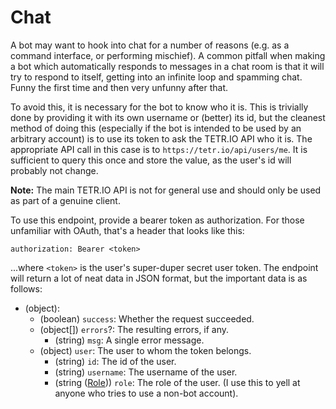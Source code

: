 # Chat

A bot may want to hook into chat for a number of reasons (e.g. as a command interface, or performing mischief). A common pitfall when making a bot which automatically responds to messages in a chat room is that it will try to respond to itself, getting into an infinite loop and spamming chat. Funny the first time and then very unfunny after that.

To avoid this, it is necessary for the bot to know who it is. This is trivially done by providing it with its own username or (better) its id, but the cleanest method of doing this (especially if the bot is intended to be used by an arbitrary account) is to use its token to ask the TETR.IO API who it is. The appropriate API call in this case is to `https://tetr.io/api/users/me`. It is sufficient to query this once and store the value, as the user's id will probably not change.

**Note:** The main TETR.IO API is not for general use and should only be used as part of a genuine client.

To use this endpoint, provide a bearer token as authorization. For those unfamiliar with OAuth, that's a header that looks like this: 

```http
authorization: Bearer <token>
```

...where `<token>` is the user's super-duper secret user token. The endpoint will return a lot of neat data in JSON format, but the important data is as follows:

* (object):
    * (boolean) `success`: Whether the request succeeded.
    * (object[]) `errors`?: The resulting errors, if any.
        * (string) `msg`: A single error message.
    * (object) `user`: The user to whom the token belongs.
        * (string) `id`: The id of the user.
        * (string) `username`: The username of the user.
        * (string ([Role](../Data/Role.md))) `role`: The role of the user. (I use this to yell at anyone who tries to use a non-bot account).